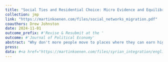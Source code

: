 ```yaml
---
title: "Social Ties and Residential Choice: Micro Evidence and Equilibrium Implications"
collection: jmp
link: "https://martinkoenen.com/files/social_networks_migration.pdf"
coauthors: Drew Johnston
date: 2024-11-01
outcome_prefix: #'Revise & Resubmit at the '
outcome: #'Journal of Political Economy'
abstract: "Why don't more people move to places where they can earn higher incomes? We use individual-level data from Facebook to find that social ties play a crucial role in explaining this puzzle: social ties are concentrated locally and shape migration decisions. On average, individuals live within 100 miles of nearly 80% of their friends, with less-educated individuals having even more concentrated social networks. To establish a causal link between the location of one's friends and migration, we exploit plausibly exogenous variation in the timing of friends' moves around individuals' college graduation. Having one more friend in a given commuting zone at the time of graduation increases one's likelihood of living there by 0.3 percentage points, which is comparable in magnitude to the effect of a $470 increase in annual wages. We incorporate these findings into a spatial equilibrium model and show that the magnitude of social network effects can explain why people stay in poorer places and why less-educated people are much less responsive to economic shocks. Overall, this study shows that social networks play a first-order role --- as important or more important than canonical economic factors such as wages and rents --- in determining residential choice at the individual and aggregate level."
press:
data: #<a href="https://martinkoenen.com/files/syrian_integration/english_summary.pdf">Research Summary</a> | <a href="https://martinkoenen.com/files/syrian_integration/german_summary.pdf">Research Summary (German version)</a> | <a href="https://martinkoenen.com/files/syrian_integration/slides.pdf">Slides</a> | <a href="https://martinkoenen.com/files/syrian_integration/poster.pdf">Poster (winner, Best Poster at IC2S2 '22)</a>
---
```

